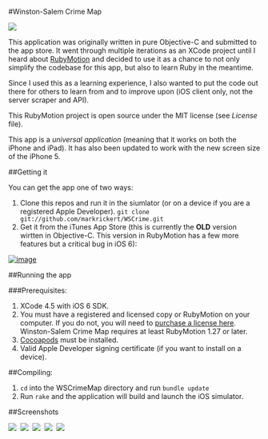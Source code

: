 #Winston-Salem Crime Map

![](https://raw.github.com/markrickert/WSCrime/master/resources/Icon@2x.png)

This application was originally written in pure Objective-C and submitted to the app store. It went through multiple iterations as an XCode project until I heard about [RubyMotion](http://www.rubymotion.com/) and decided to use it as a chance to not only simplify the codebase for this app, but also to learn Ruby in the meantime.

Since I used this as a learning experience, I also wanted to put the code out there for others to learn from and to improve upon (iOS client only, not the server scraper and API).

This RubyMotion project is open source under the MIT license (see *License* file).

This app is a *universal application* (meaning that it works on both the iPhone and iPad). It has also been updated to work with the new screen size of the iPhone 5.

##Getting it

You can get the app one of two ways:

1. Clone this repos and run it in the siumlator (or on a device if you are a registered Apple Developer). ```git clone git://github.com/markrickert/WSCrime.git```
2. Get it from the iTunes App Store (this is currently the **OLD** version wirtten in Objective-C. This version in RubyMotion has a few more features but a critical bug in iOS 6):

[![image](http://ax.phobos.apple.com.edgesuite.net/images/web/linkmaker/badge_appstore-lrg.gif)](http://click.linksynergy.com/fs-bin/stat?id=**BiWowje1A&offerid=146261&type=3&subid=0&tmpid=1826&RD_PARM1=http%253A%252F%252Fitunes.apple.com%252Fus%252Fapp%252Fwinston-salem-crime-map%252Fid472546582%253Fmt%253D8%2526uo%253D4%2526partnerId%253D30)

##Running the app

###Prerequisites:

1. XCode 4.5 with iOS 6 SDK.
2. You must have a registered and licensed copy or RubyMotion on your computer. If you do not, you will need to [purchase a license here](http://www.rubymotion.com/). Winston-Salem Crime Map requires at least RubyMotion 1.27 or later.
3. [Cocoapods](http://cocoapods.org/) must be installed.
4. Valid Apple Developer signing certificate (if you want to install on a device).

##Compiling:

1. ```cd``` into the WSCrimeMap directory and run ```bundle update```
2. Run ```rake``` and the application will build and launch the iOS simulator.

##Screenshots

![](https://raw.github.com/markrickert/WSCrime/master/Marketing/Screenshots/1.5/iPhone-small/1.png)&nbsp;
![](https://raw.github.com/markrickert/WSCrime/master/Marketing/Screenshots/1.5/iPhone-small/2.png)&nbsp;
![](https://raw.github.com/markrickert/WSCrime/master/Marketing/Screenshots/1.5/iPhone-small/3.png)&nbsp;
![](https://raw.github.com/markrickert/WSCrime/master/Marketing/Screenshots/1.5/iPhone-small/4.png)&nbsp;
![](https://raw.github.com/markrickert/WSCrime/master/Marketing/Screenshots/1.5/iPhone-small/5.png)